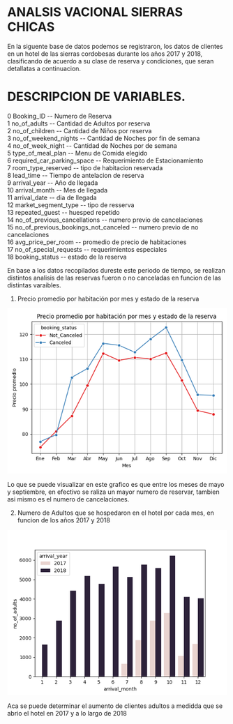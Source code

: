 # ANALSIS VACIONAL SIERRAS CHICAS

En la siguente base de datos podemos se registraron, los datos de clientes en un hotel de las sierras cordobesas durante los años 2017 y 2018, clasificando de acuerdo a su clase de reserva y condiciones, que seran detallatas a continuacion.

# DESCRIPCION DE VARIABLES.

 0   Booking_ID -- Numero de Reserva<br>
 1   no_of_adults -- Cantidad de Adultos por reserva<br>
 2   no_of_children -- Cantidad de Niños por reserva<br>
 3   no_of_weekend_nights -- Cantidad de Noches por fin de semana<br>
 4   no_of_week_night -- Cantidad de Noches por de semana<br>
 5   type_of_meal_plan -- Menu de Comida elegido<br>
 6   required_car_parking_space -- Requerimiento de Estacionamiento<br>
 7   room_type_reserved -- tipo de habitacion reservada<br>
 8   lead_time -- Tiempo de antelacion de reserva<br>
 9   arrival_year -- Año de llegada<br>
 10  arrival_month -- Mes de llegada<br>
 11  arrival_date -- dia de llegada<br>
 12  market_segment_type -- tipo de resserva<br> 
 13  repeated_guest -- huesped repetido<br>
 14  no_of_previous_cancellations -- numero previo de cancelaciones<br>
 15  no_of_previous_bookings_not_canceled -- numero previo de no cancelaciones<br>
 16  avg_price_per_room -- promedio de precio de habitaciones<br>
 17  no_of_special_requests -- requerimientos especiales<br>
 18  booking_status -- estado de la reserva<br>

 En base a los datos recopilados dureste este periodo de tiempo, se realizan distintos analisis de las reservas fueron o no canceladas en funcion de las distintas varaibles. 

 1. Precio promedio por habitación por mes y estado de la reserva
    
![Grafico de reservas por promedio de precio de habitacion](graficos\avg_room.png)

Lo que se puede visualizar en este grafico es que entre los meses de mayo y septiembre, en efectivo se raliza un mayor numero de reservar, tambien asi mismo es el numero de cancelaciones.

2. Numero de Adultos que se hospedaron en el hotel por cada mes, en funcion de los años 2017 y 2018

![Grafico de adultos hospedados por mes](graficos\reserva_year.png)

Aca se  puede determinar el aumento de clientes adultos a medidda que se abrio el hotel en 2017 y  a lo largo de 
2018